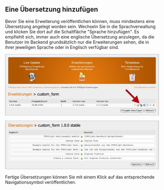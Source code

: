 ## Eine Übersetzung hinzufügen

Bevor Sie eine Erweiterung veröffentlichen können, muss mindestens eine
Übersetzung angelegt worden sein. Wechseln Sie in die Sprachverwaltung und
klicken Sie dort auf die Schaltfläche "Sprache hinzufügen". Es empfiehlt sich,
immer auch eine englische Übersetzung anzulegen, da die Benutzer im Backend
grundsätzlich nur die Erweiterungen sehen, die in ihrer jeweiligen Sprache oder
in Englisch verfügbar sind.

![](images/uebersetzung-hinzufuegen.jpg?raw=true)

![](images/uebersetzung-bearbeiten.jpg?raw=true)

Fertige Übersetzungen können Sie mit einem Klick auf das entsprechende
Navigationssymbol veröffentlichen.
